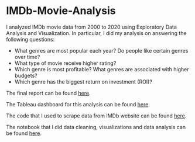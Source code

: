 # IMDb-Movie-Analysis

I analyzed IMDb movie data from 2000 to 2020 using Exploratory Data Analysis and Visualization. In particular, I did my analysis on answering the following questions:

* What genres are most popular each year? Do people like certain genres over time?
* What type of movie receive higher rating?
* Which genre is most profitable? What genres are associated with higher budgets?
* Which genre has the biggest return on investment (ROI)?

The final report can be found [here](https://github.com/katiechen00/IMDb-Movie-Analysis/blob/main/report/project_report.md).

The Tableau dashboard for this analysis can be found [here](https://public.tableau.com/views/IMDb_movie_analysis/IMDbMovieAnalysis?:language=en&:display_count=y&publish=yes&:origin=viz_share_link).

The code that I used to scrape data from IMDb website can be found [here](https://nbviewer.jupyter.org/github/katiechen00/IMDb-Movie-Analysis/blob/main/imdb_data_scraper.ipynb).

The notebook that I did data cleaning, visualizations and data analysis can be found [here](https://nbviewer.jupyter.org/github/katiechen00/IMDb-Movie-Analysis/blob/main/movie_analysis.ipynb).
